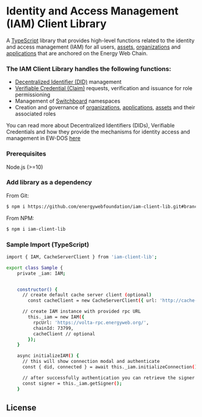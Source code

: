 # Identity and Access Management (IAM) Client Library
A [TypeScript](https://www.typescriptlang.org/) library that provides high-level functions related to the identity and access management (IAM) for all users, [assets](./guides/asset.md), [organizations](./guides/organization.md) and [applications](./guides/application.md) that are anchored on the Energy Web Chain. 

### The IAM Client Library handles the following functions:
- [Decentralized Identifier (DID)](https://energy-web-foundation.gitbook.io/energy-web/foundational-concepts/self-sovereign-identity#decentralized-identifiers-dids) management
- [Verifiable Credential (Claim)](https://energy-web-foundation.gitbook.io/energy-web/foundational-concepts/self-sovereign-identity#verifiable-credentials-vcs) requests, verification and issuance for role permissioning
- Management of [Switchboard](https://energy-web-foundation.gitbook.io/energy-web/technology/the-stack/application-layer/identity-management-applications#switchboard) namespaces
- Creation and governance of [organizations](./guides/organization.md), [applications](./guides/application.md), [assets](./guides/asset.md) and their associated roles


You can read more about Decentralized Identifiers (DIDs), Verifiable Credentials and how they provide the mechanisms for identity access and management in EW-DOS [here](https://energy-web-foundation.gitbook.io/energy-web/foundational-concepts/self-sovereign-identity)

### Prerequisites

Node.js (>=10)

### Add library as a dependency

From Git:

```sh
$ npm i https://github.com/energywebfoundation/iam-client-lib.git#branch_name
```

From NPM:

```sh
$ npm i iam-client-lib
```

### Sample Import (TypeScript)
```sh
import { IAM, CacheServerClient } from 'iam-client-lib';

export class Sample {
    private _iam: IAM;


    constructor() {
      // create default cache server client (optional)
        const cacheClient = new CacheServerClient({ url: 'http://cache-server.com'})

      // create IAM instance with provided rpc URL
        this._iam = new IAM({
          rpcUrl: 'https://volta-rpc.energyweb.org/',
          chainId: 73799,
          cacheClient // optional
        });
    }

    async initializeIAM() {
      // this will show connection modal and authenticate
      const { did, connected } = await this._iam.initializeConnection();

      // after successfully authentication you can retrieve the signer
      const signer = this._iam.getSigner();
    }

```

## License